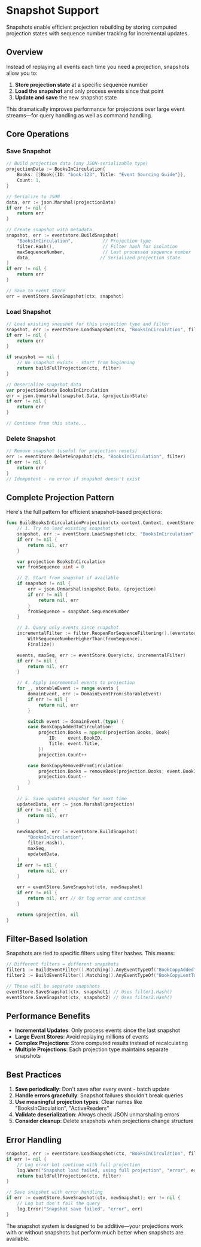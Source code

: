 # Snapshot Support

Snapshots enable efficient projection rebuilding by storing computed projection states with sequence number tracking for incremental updates.

## Overview

Instead of replaying all events each time you need a projection, snapshots allow you to:

1. **Store projection state** at a specific sequence number
2. **Load the snapshot** and only process events since that point
3. **Update and save** the new snapshot state

This dramatically improves performance for projections over large event streams—for query handling as well as command handling.

## Core Operations

### Save Snapshot

```go
// Build projection data (any JSON-serializable type)
projectionData := BooksInCirculation{
    Books: []Book{{ID: "book-123", Title: "Event Sourcing Guide"}},
    Count: 1,
}

// Serialize to JSON
data, err := json.Marshal(projectionData)
if err != nil {
    return err
}

// Create snapshot with metadata
snapshot, err := eventstore.BuildSnapshot(
    "BooksInCirculation",           // Projection type
    filter.Hash(),                  // Filter hash for isolation
    maxSequenceNumber,              // Last processed sequence number
    data,                          // Serialized projection state
)
if err != nil {
    return err
}

// Save to event store
err = eventStore.SaveSnapshot(ctx, snapshot)
```

### Load Snapshot

```go
// Load existing snapshot for this projection type and filter
snapshot, err := eventStore.LoadSnapshot(ctx, "BooksInCirculation", filter)
if err != nil {
    return err
}

if snapshot == nil {
    // No snapshot exists - start from beginning
    return buildFullProjection(ctx, filter)
}

// Deserialize snapshot data
var projectionState BooksInCirculation
err = json.Unmarshal(snapshot.Data, &projectionState)
if err != nil {
    return err
}

// Continue from this state...
```

### Delete Snapshot

```go
// Remove snapshot (useful for projection resets)
err := eventStore.DeleteSnapshot(ctx, "BooksInCirculation", filter)
if err != nil {
    return err
}
// Idempotent - no error if snapshot doesn't exist
```

## Complete Projection Pattern

Here's the full pattern for efficient snapshot-based projections:

```go
func BuildBooksInCirculationProjection(ctx context.Context, eventStore EventStore, filter eventstore.Filter) (*BooksInCirculation, error) {
    // 1. Try to load existing snapshot
    snapshot, err := eventStore.LoadSnapshot(ctx, "BooksInCirculation", filter)
    if err != nil {
        return nil, err
    }

    var projection BooksInCirculation
    var fromSequence uint = 0

    // 2. Start from snapshot if available
    if snapshot != nil {
        err = json.Unmarshal(snapshot.Data, &projection)
        if err != nil {
            return nil, err
        }
        fromSequence = snapshot.SequenceNumber
    }

    // 3. Query only events since snapshot
    incrementalFilter := filter.ReopenForSequenceFiltering().(eventstore.SequenceFilteringCapable).
        WithSequenceNumberHigherThan(fromSequence).
        Finalize()

    events, maxSeq, err := eventStore.Query(ctx, incrementalFilter)
    if err != nil {
        return nil, err
    }

    // 4. Apply incremental events to projection
    for _, storableEvent := range events {
        domainEvent, err := DomainEventFrom(storableEvent)
        if err != nil {
            return nil, err
        }

        switch event := domainEvent.(type) {
        case BookCopyAddedToCirculation:
            projection.Books = append(projection.Books, Book{
                ID:    event.BookID,
                Title: event.Title,
            })
            projection.Count++

        case BookCopyRemovedFromCirculation:
            projection.Books = removeBook(projection.Books, event.BookID)
            projection.Count--
        }
    }

    // 5. Save updated snapshot for next time
    updatedData, err := json.Marshal(projection)
    if err != nil {
        return nil, err
    }

    newSnapshot, err := eventstore.BuildSnapshot(
        "BooksInCirculation",
        filter.Hash(),
        maxSeq,
        updatedData,
    )
    if err != nil {
        return nil, err
    }

    err = eventStore.SaveSnapshot(ctx, newSnapshot)
    if err != nil {
        return nil, err // Or log error and continue
    }

    return &projection, nil
}
```

## Filter-Based Isolation

Snapshots are tied to specific filters using filter hashes. This means:

```go
// Different filters = different snapshots
filter1 := BuildEventFilter().Matching().AnyEventTypeOf("BookCopyAddedToCirculation").Finalize()
filter2 := BuildEventFilter().Matching().AnyEventTypeOf("BookCopyLentToReader").Finalize()

// These will be separate snapshots
eventStore.SaveSnapshot(ctx, snapshot1) // Uses filter1.Hash()
eventStore.SaveSnapshot(ctx, snapshot2) // Uses filter2.Hash()
```

## Performance Benefits

- **Incremental Updates**: Only process events since the last snapshot
- **Large Event Stores**: Avoid replaying millions of events
- **Complex Projections**: Store computed results instead of recalculating
- **Multiple Projections**: Each projection type maintains separate snapshots

## Best Practices

1. **Save periodically**: Don't save after every event - batch update
2. **Handle errors gracefully**: Snapshot failures shouldn't break queries
3. **Use meaningful projection types**: Clear names like "BooksInCirculation", "ActiveReaders"
4. **Validate deserialization**: Always check JSON unmarshaling errors
5. **Consider cleanup**: Delete snapshots when projections change structure

## Error Handling

```go
snapshot, err := eventStore.LoadSnapshot(ctx, "BooksInCirculation", filter)
if err != nil {
    // Log error but continue with full projection
    log.Warn("Snapshot load failed, using full projection", "error", err)
    return buildFullProjection(ctx, filter)
}

// Save snapshot with error handling
if err := eventStore.SaveSnapshot(ctx, newSnapshot); err != nil {
    // Log but don't fail the query
    log.Error("Snapshot save failed", "error", err)
}
```

The snapshot system is designed to be additive—your projections work with or without snapshots but perform much better when snapshots are available.